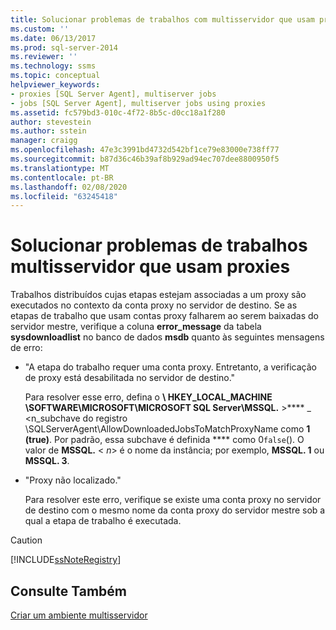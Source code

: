 ```yaml
---
title: Solucionar problemas de trabalhos com multisservidor que usam proxies | Microsoft Docs
ms.custom: ''
ms.date: 06/13/2017
ms.prod: sql-server-2014
ms.reviewer: ''
ms.technology: ssms
ms.topic: conceptual
helpviewer_keywords:
- proxies [SQL Server Agent], multiserver jobs
- jobs [SQL Server Agent], multiserver jobs using proxies
ms.assetid: fc579bd3-010c-4f72-8b5c-d0cc18a1f280
author: stevestein
ms.author: sstein
manager: craigg
ms.openlocfilehash: 47e3c3991bd4732d542bf1ce79e83000e738ff77
ms.sourcegitcommit: b87d36c46b39af8b929ad94ec707dee8800950f5
ms.translationtype: MT
ms.contentlocale: pt-BR
ms.lasthandoff: 02/08/2020
ms.locfileid: "63245418"
---
```

# <a name="troubleshoot-multiserver-jobs-that-use-proxies"></a>Solucionar problemas de trabalhos multisservidor que usam proxies
  Trabalhos distribuídos cujas etapas estejam associadas a um proxy são executados no contexto da conta proxy no servidor de destino. Se as etapas de trabalho que usam contas proxy falharem ao serem baixadas do servidor mestre, verifique a coluna **error_message** da tabela **sysdownloadlist** no banco de dados **msdb** quanto às seguintes mensagens de erro:  
  
-   "A etapa do trabalho requer uma conta proxy. Entretanto, a verificação de proxy está desabilitada no servidor de destino."  
  
     Para resolver esse erro, defina o **\ HKEY_LOCAL_MACHINE \SOFTWARE\MICROSOFT\MICROSOFT SQL Server\MSSQL.** >**** _ \<n_subchave do registro \SQLServerAgent\AllowDownloadedJobsToMatchProxyName como **1 (true)**. Por padrão, essa subchave é definida **** como 0`false`(). O valor de **MSSQL.** \< *n*> é o nome da instância; por exemplo, **MSSQL. 1** ou **MSSQL. 3**.  
  
-   "Proxy não localizado."  
  
     Para resolver este erro, verifique se existe uma conta proxy no servidor de destino com o mesmo nome da conta proxy do servidor mestre sob a qual a etapa de trabalho é executada.  
  
> [!CAUTION]  
>  [!INCLUDE[ssNoteRegistry](../../includes/ssnoteregistry-md.md)]  
  
## <a name="see-also"></a>Consulte Também  
 [Criar um ambiente multisservidor](create-a-multiserver-environment.md)  
  
  
